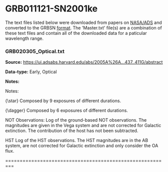 # GRB011121-SN2001ke


The text files listed below were downloaded from papers on [NASA/ADS](https://ui.adsabs.harvard.edu) and converted to the GRBSN [format](https://github.com/GabrielF98/GRBSNWebtool/tree/master/Webtool/static/SourceData). The 'Master.txt' file(s) are a combination of these text files and contain all of the downloaded data for a paticular wavelength range.

### GRB020305_Optical.txt


**Source:** https://ui.adsabs.harvard.edu/abs/2005A%26A...437..411G/abstract

**Data-type:** Early, Optical

**Notes:**

Notes:

{\star} Composed by 9 exposures of different durations.



{\dagger} Composed by 6 exposures of different durations.



NOT Observations: Log of the ground-based NOT observations. The magnitudes are given in the Vega system and are not corrected for Galactic extinction. The contribution of the host has not been subtracted.



HST Log of the HST observations. The HST magnitudes are in the AB system, are not corrected for Galactic extinction and only consider the OA flux.

=========================================================